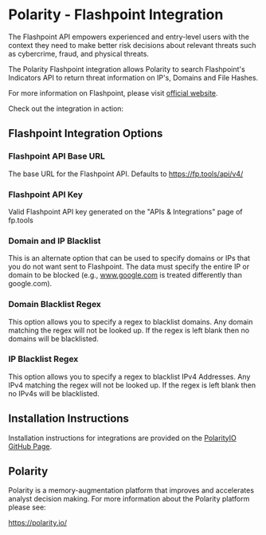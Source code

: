 # Polarity - Flashpoint Integration

The Flashpoint API empowers experienced and entry-level users with the context they need to make better risk decisions about relevant threats such as cybercrime, fraud, and physical threats.

The Polarity Flashpoint integration allows Polarity to search Flashpoint's Indicators API to return threat information on IP's, Domains and File Hashes.

For more information on Flashpoint, please visit [official website](https://www.flashpoint-intel.com/).

Check out the integration in action:

## Flashpoint Integration Options

### Flashpoint API Base URL
The base URL for the Flashpoint API.  Defaults to https://fp.tools/api/v4/

### Flashpoint API Key

Valid Flashpoint API key generated on the "APIs & Integrations" page of fp.tools

### Domain and IP Blacklist

This is an alternate option that can be used to specify domains or IPs that you do not want sent to Flashpoint.  The data must specify the entire IP or domain to be blocked (e.g., www.google.com is treated differently than google.com).

### Domain Blacklist Regex

This option allows you to specify a regex to blacklist domains.  Any domain matching the regex will not be looked up.  If the regex is left blank then no domains will be blacklisted.

### IP Blacklist Regex

This option allows you to specify a regex to blacklist IPv4 Addresses.  Any IPv4 matching the regex will not be looked up.  If the regex is left blank then no IPv4s will be blacklisted.

## Installation Instructions

Installation instructions for integrations are provided on the [PolarityIO GitHub Page](https://polarityio.github.io/).

## Polarity

Polarity is a memory-augmentation platform that improves and accelerates analyst decision making.  For more information about the Polarity platform please see:

https://polarity.io/
